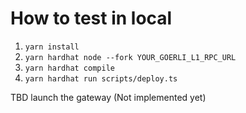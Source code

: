 # How to test in local

1) `yarn install`
2) `yarn hardhat node --fork YOUR_GOERLI_L1_RPC_URL`
3) `yarn hardhat compile`
4) `yarn hardhat run scripts/deploy.ts`

TBD launch the gateway (Not implemented yet)

